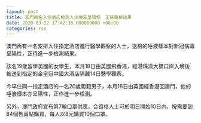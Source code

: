 ```yaml
---
layout: post
title: 澳門兩名入住酒店檢測人士唾液呈陽性　正待覆檢結果
date: 2020-03-22 17:42:36.000000000 +08:00
categories: rss
---
```


澳門再有一名安排入住指定酒店進行醫學觀察的人士，送檢的唾液樣本對新冠病毒呈陽性，正待進一步檢測結果。

該名19歲留學英國的女學生，本月18日由英國飛香港，經港珠澳大橋口岸入境後被送到指定的金皇冠中國大酒店隔離14日醫學觀察。

今早住同一指定酒店的一名20歲葡籍男子，本月16日由英國經香港回澳門，他的唾液樣本亦呈陽性，正作進一步檢測。

另外，澳門政府宣布第7輪口罩供應，合資格人士可於明日開始10日內，按需要到84個售賣點購買，每人以8元購買10個口罩。
